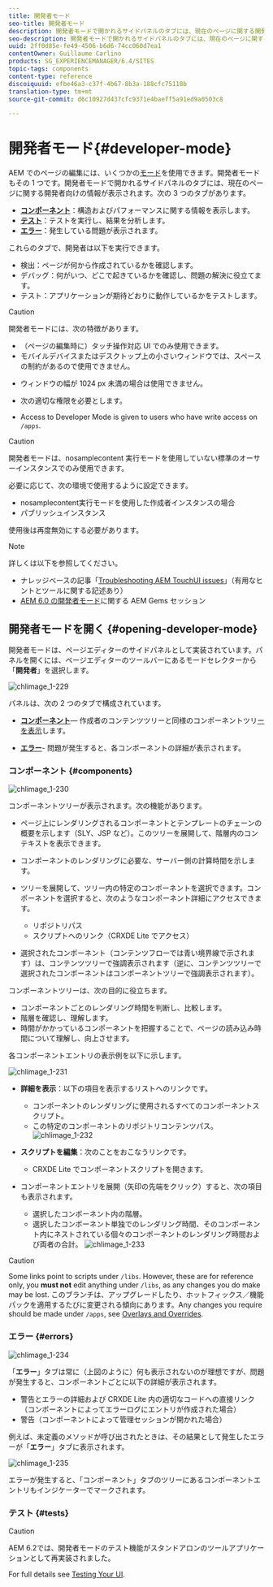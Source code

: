 ```yaml
---
title: 開発者モード
seo-title: 開発者モード
description: 開発者モードで開かれるサイドパネルのタブには、現在のページに関する開発者向けの情報が表示されます
seo-description: 開発者モードで開かれるサイドパネルのタブには、現在のページに関する開発者向けの情報が表示されます
uuid: 2ff0d85e-fe49-4506-b6d6-74cc060d7ea1
contentOwner: Guillaume Carlino
products: SG_EXPERIENCEMANAGER/6.4/SITES
topic-tags: components
content-type: reference
discoiquuid: efbe46a3-c37f-4b67-8b3a-188cfc75118b
translation-type: tm+mt
source-git-commit: d6c10927d437cfc9371e4baeff5a91ed9a0503c8

---
```



# 開発者モード{#developer-mode}

AEM でのページの編集には、いくつかの[モード](/help/sites-authoring/author-environment-tools.md#page-modes)を使用できます。開発者モードもその 1 つです。開発者モードで開かれるサイドパネルのタブには、現在のページに関する開発者向けの情報が表示されます。次の 3 つのタブがあります。

* **[コンポーネント](#components)**：構造およびパフォーマンスに関する情報を表示します。
* **[テスト](#tests)**：テストを実行し、結果を分析します。
* **[エラー](#errors)**：発生している問題が表示されます。

これらのタブで、開発者は以下を実行できます。

* 検出：ページが何から作成されているかを確認します。
* デバッグ：何がいつ、どこで起きているかを確認し、問題の解決に役立てます。
* テスト：アプリケーションが期待どおりに動作しているかをテストします。

>[!CAUTION]
>
>開発者モードには、次の特徴があります。
>
>* （ページの編集時に）タッチ操作対応 UI でのみ使用できます。
>* モバイルデバイスまたはデスクトップ上の小さいウィンドウでは、スペースの制約があるので使用できません。
   >
   >  
* ウィンドウの幅が 1024 px 未満の場合は使用できません。
   >
   >
* 次の適切な権限を必要とします。
   >
   >  
* Access to Developer Mode is given to users who have write access on `/apps`.


>[!CAUTION]
>
>開発者モードは、nosamplecontent 実行モードを使用していない標準のオーサーインスタンスでのみ使用できます。
>
>必要に応じて、次の環境で使用するように設定できます。
>
>* nosamplecontent実行モードを使用した作成者インスタンスの場合
>* パブリッシュインスタンス
>
>
使用後は再度無効にする必要があります。

>[!NOTE]
>
>詳しくは以下を参照してください。
>
>* ナレッジベースの記事「[Troubleshooting AEM TouchUI issues](https://helpx.adobe.com/experience-manager/kb/troubleshooting-aem-touchui-issues.html)」（有用なヒントとツールに関する記述あり）
>* [AEM 6.0 の開発者モード](https://docs.adobe.com/content/ddc/en/gems/aem-6-0-developer-mode.html)に関する AEM Gems セッション


## 開発者モードを開く {#opening-developer-mode}

開発者モードは、ページエディターのサイドパネルとして実装されています。パネルを開くには、ページエディターのツールバーにあるモードセレクターから「**開発者**」を選択します。

![chlimage_1-229](assets/chlimage_1-229.png)

パネルは、次の 2 つのタブで構成されています。

* **[コンポーネント](/help/sites-developing/developer-mode.md#components)**— 作成者のコンテンツツリーと同様のコンポーネントツリ[ーを表示](/help/sites-authoring/author-environment-tools.md#content-tree)します。

* **[エラー](/help/sites-developing/developer-mode.md#errors)**- 問題が発生すると、各コンポーネントの詳細が表示されます。

### コンポーネント {#components}

![chlimage_1-230](assets/chlimage_1-230.png)

コンポーネントツリーが表示されます。次の機能があります。

* ページ上にレンダリングされるコンポーネントとテンプレートのチェーンの概要を示します（SLY、JSP など）。このツリーを展開して、階層内のコンテキストを表示できます。
* コンポーネントのレンダリングに必要な、サーバー側の計算時間を示します。
* ツリーを展開して、ツリー内の特定のコンポーネントを選択できます。コンポーネントを選択すると、次のようなコンポーネント詳細にアクセスできます。

   * リポジトリパス
   * スクリプトへのリンク（CRXDE Lite でアクセス）

* 選択されたコンポーネント（コンテンツフローでは青い境界線で示されます）は、コンテンツツリーで強調表示されます（逆に、コンテンツツリーで選択されたコンポーネントはコンポーネントツリーで強調表示されます）。

コンポーネントツリーは、次の目的に役立ちます。

* コンポーネントごとのレンダリング時間を判断し、比較します。
* 階層を確認し、理解します。
* 時間がかかっているコンポーネントを把握することで、ページの読み込み時間について理解し、向上させます。

各コンポーネントエントリの表示例を以下に示します。

![chlimage_1-231](assets/chlimage_1-231.png)

* **詳細を表示**：以下の項目を表示するリストへのリンクです。

   * コンポーネントのレンダリングに使用されるすべてのコンポーネントスクリプト。
   * この特定のコンポーネントのリポジトリコンテンツパス。
   ![chlimage_1-232](assets/chlimage_1-232.png)

* **スクリプトを編集**：次のことをおこなうリンクです。

   * CRXDE Lite でコンポーネントスクリプトを開きます。

* コンポーネントエントリを展開（矢印の先端をクリック）すると、次の項目も表示されます。

   * 選択したコンポーネント内の階層。
   * 選択したコンポーネント単独でのレンダリング時間、そのコンポーネント内にネストされている個々のコンポーネントのレンダリング時間および両者の合計。
   ![chlimage_1-233](assets/chlimage_1-233.png)

>[!CAUTION]
>
>Some links point to scripts under `/libs`. However, these are for reference only, you **must not** edit anything under `/libs`, as any changes you do make may be lost. このブランチは、アップグレードしたり、ホットフィックス／機能パックを適用するたびに変更される傾向にあります。Any changes you require should be made under `/apps`, see [Overlays and Overrides](/help/sites-developing/overlays.md).

### エラー {#errors}

![chlimage_1-234](assets/chlimage_1-234.png)

「**エラー**」タブは常に（上図のように）何も表示されないのが理想ですが、問題が発生すると、コンポーネントごとに以下の詳細が表示されます。

* 警告とエラーの詳細および CRXDE Lite 内の適切なコードへの直接リンク（コンポーネントによってエラーログにエントリが作成された場合）
* 警告（コンポーネントによって管理セッションが開かれた場合）

例えば、未定義のメソッドが呼び出されたときは、その結果として発生したエラーが「**エラー**」タブに表示されます。

![chlimage_1-235](assets/chlimage_1-235.png)

エラーが発生すると、「コンポーネント」タブのツリーにあるコンポーネントエントリもインジケーターでマークされます。

### テスト {#tests}

>[!CAUTION]
>
>AEM 6.2では、開発者モードのテスト機能がスタンドアロンのツールアプリケーションとして再実装されました。
>
>For full details see [Testing Your UI](/help/sites-developing/hobbes.md).
